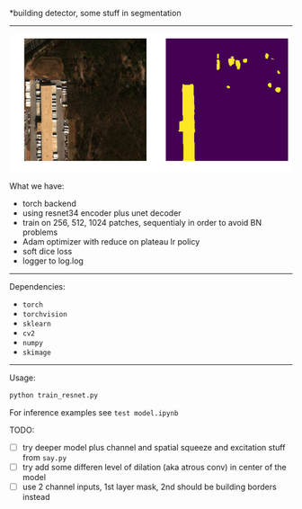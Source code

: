 *building detector, some stuff in segmentation
___
![](misc/both.png)

What we have:
 - torch backend
 - using resnet34 encoder plus unet decoder
 - train on 256, 512, 1024 patches, sequentialy in order to avoid BN problems
 - Adam optimizer with reduce on plateau lr policy
 - soft dice loss
 - logger to log.log

---
Dependencies:
- `torch`
- `torchvision`
- `sklearn`
- `cv2`
- `numpy`
- `skimage`
---
Usage:
```bash
python train_resnet.py
```
For inference examples see `test model.ipynb`

TODO:
- [ ] try deeper model plus channel and spatial squeeze and excitation stuff from `say.py`
- [ ] try add some differen level of dilation (aka atrous conv) in center of the model
- [ ] use 2 channel inputs, 1st layer mask, 2nd should be building borders instead
